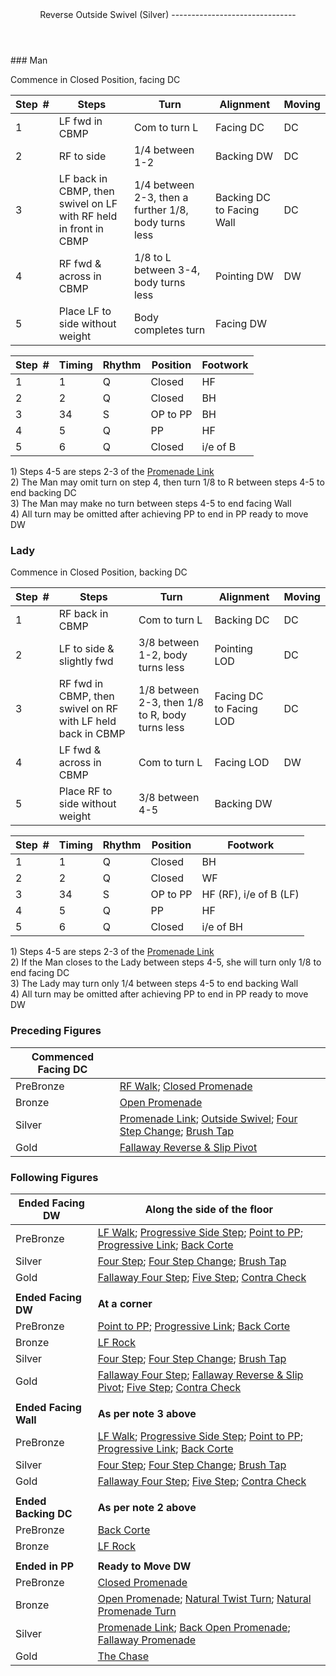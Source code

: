 <header>Reverse Outside Swivel (Silver)
-------------------------------

 </header>### Man

Commence in Closed Position, facing DC

 | **Step<span style="color:white">\_</span>\#** | **Steps** | **Turn** | **Alignment** | **Moving** |
|---|---|---|---|---|
| 1 | LF fwd in CBMP | Com to turn L | Facing DC | DC |
| 2 | RF to side | 1/4 between 1-2 | Backing DW | DC |
| 3 | LF back in CBMP, then swivel on LF with RF held in front in CBMP | 1/4 between 2-3, then a further 1/8, body turns less | Backing DC to Facing Wall | DC |
| 4 | RF fwd &amp; across in CBMP | 1/8 to L between 3-4, body turns less | Pointing DW | DW |
| 5 | Place LF to side without weight | Body completes turn | Facing DW |  |

 | **Step<span style="color:white">\_</span>\#** | **Timing** | **Rhythm** | **Position** | **Footwork** |
|---|---|---|---|---|
| 1 | 1 | Q | Closed | HF |
| 2 | 2 | Q | Closed | BH |
| 3 | 34 | S | OP to PP | BH |
| 4 | 5 | Q | PP | HF |
| 5 | 6 | Q | Closed | i/e of B |

1\) Steps 4-5 are steps 2-3 of the [Promenade Link](promenade_link.md)  
 2) The Man may omit turn on step 4, then turn 1/8 to R between steps 4-5 to end backing DC  
 3) The Man may make no turn between steps 4-5 to end facing Wall  
 4) All turn may be omitted after achieving PP to end in PP ready to move DW

### Lady

Commence in Closed Position, backing DC

 | **Step<span style="color:white">\_</span>\#** | **Steps** | **Turn** | **Alignment** | **Moving** |
|---|---|---|---|---|
| 1 | RF back in CBMP | Com to turn L | Backing DC | DC |
| 2 | LF to side &amp; slightly fwd | 3/8 between 1-2, body turns less | Pointing LOD | DC |
| 3 | RF fwd in CBMP, then swivel on RF with LF held back in CBMP | 1/8 between 2-3, then 1/8 to R, body turns less | Facing DC to Facing LOD | DC |
| 4 | LF fwd &amp; across in CBMP | Com to turn L | Facing LOD | DW |
| 5 | Place RF to side without weight | 3/8 between 4-5 | Backing DW |  |

 | **Step<span style="color:white">\_</span>\#** | **Timing** | **Rhythm** | **Position** | **Footwork** |
|---|---|---|---|---|
| 1 | 1 | Q | Closed | BH |
| 2 | 2 | Q | Closed | WF |
| 3 | 34 | S | OP to PP | HF (RF), i/e of B (LF) |
| 4 | 5 | Q | PP | HF |
| 5 | 6 | Q | Closed | i/e of BH |

1\) Steps 4-5 are steps 2-3 of the [Promenade Link](promenade_link.md)  
 2) If the Man closes to the Lady between steps 4-5, she will turn only 1/8 to end facing DC  
 3) The Lady may turn only 1/4 between steps 4-5 to end backing Wall  
 4) All turn may be omitted after achieving PP to end in PP ready to move DW

### Preceding Figures

 | **Commenced Facing DC** |  |
|---|---|
| PreBronze | [RF Walk](walk_RF.md); [Closed Promenade](closed_promenade.md) |
| Bronze | [Open Promenade](open_promenade.md) |
| Silver | [Promenade Link](promenade_link.md); [Outside Swivel](outside_swivel.md); [Four Step Change](four_step_change.md); [Brush Tap](brush_tap.md) |
| Gold | [Fallaway Reverse &amp; Slip Pivot](fallaway_reverse.md) |

### Following Figures

 | **Ended Facing DW** | **Along the side of the floor** |
|---|---|
| PreBronze | [LF Walk](walk_LF.md); [Progressive Side Step](side_step.md); [Point to PP](point_to_pp.md); [Progressive Link](progressive_link.md); [Back Corte](corte.md) |
| Silver | [Four Step](four_step.md); [Four Step Change](four_step_change.md); [Brush Tap](brush_tap.md) |
| Gold | [Fallaway Four Step](fallaway_four_step.md); [Five Step](five_step.md); [Contra Check](contra_check.md) |
|  |  |
| **Ended Facing DW** | **At a corner** |
| PreBronze | [Point to PP](point_to_pp.md); [Progressive Link](progressive_link.md); [Back Corte](corte.md) |
| Bronze | [LF Rock](rock_LF.md) |
| Silver | [Four Step](four_step.md); [Four Step Change](four_step_change.md); [Brush Tap](brush_tap.md) |
| Gold | [Fallaway Four Step](fallaway_four_step.md); [Fallaway Reverse &amp; Slip Pivot](fallaway_reverse.md); [Five Step](five_step.md); [Contra Check](contra_check.md) |
|  |  |
| **Ended Facing Wall** | **As per note 3 above** |
| PreBronze | [LF Walk](walk_LF.md); [Progressive Side Step](side_step.md); [Point to PP](point_to_pp.md); [Progressive Link](progressive_link.md); [Back Corte](corte.md) |
| Silver | [Four Step](four_step.md); [Four Step Change](four_step_change.md); [Brush Tap](brush_tap.md) |
| Gold | [Fallaway Four Step](fallaway_four_step.md); [Five Step](five_step.md); [Contra Check](contra_check.md) |
|  |  |
| **Ended Backing DC** | **As per note 2 above** |
| PreBronze | [Back Corte](corte.md) |
| Bronze | [LF Rock](rock_LF.md) |
|  |  |
| **Ended in PP** | **Ready to Move DW** |
| PreBronze | [Closed Promenade](closed_promenade.md) |
| Bronze | [Open Promenade](open_promenade.md); [Natural Twist Turn](twist_turn.md); [Natural Promenade Turn](promenade_turn.md) |
| Silver | [Promenade Link](promenade_link.md); [Back Open Promenade](back_open_promenade.md); [Fallaway Promenade](fallaway_promenade.md) |
| Gold | [The Chase](chase.md) |